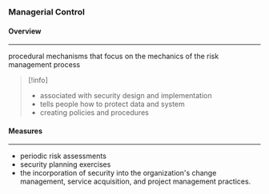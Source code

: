 ### **Managerial Control**

#### Overview 
---
procedural mechanisms that focus on the mechanics of the risk management process

>[!info]
>- associated with security design and implementation
>- tells people how to protect data and system
>- creating policies and procedures
#### Measures 
---
- periodic risk assessments
- security planning exercises
- the incorporation of security into the organization's change management, service acquisition, and project management practices.